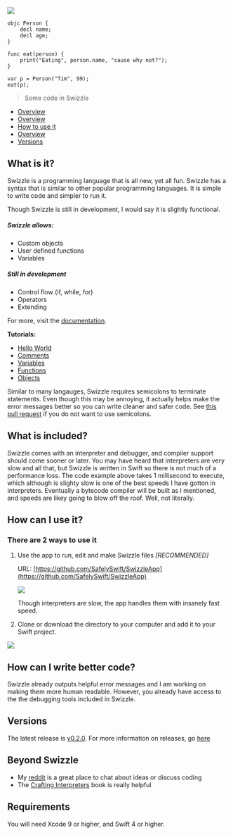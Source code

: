 ![](https://github.com/SafelySwift/Swizzle/blob/master/Images/Swizzle%20Logo%20Wide.png)

```
objc Person {
    decl name;
    decl age;
}

func eat(person) {
    print("Eating", person.name, "cause why not?");
}

var p = Person("Tim", 99);
eat(p);
```
> Some code in Swizzle

- [Overview](https://github.com/SafelySwift/Swizzle/blob/master/README.md#what-is-it?)
- [Overview](https://github.com/SafelySwift/Swizzle/blob/master/README.md#what-is-included)
- [How to use it](https://github.com/SafelySwift/Swizzle/blob/master/README.md#how-can-i-use-it?)
- [Overview](https://github.com/SafelySwift/Swizzle/blob/master/README.md#what-is-it?)
- [Versions](https://github.com/SafelySwift/Swizzle/blob/master/README.md#versions)

## What is it?

Swizzle is a programming language that is all new, yet all fun. Swizzle has a syntax that is similar to other popular programming languages. It is simple to write code and simpler to run it.

Though Swizzle is still in development, I would say it is slightly functional.

##### Swizzle allows:

- Custom objects
- User defined functions
- Variables

##### Still in development

- Control flow (if, while, for)
- Operators
- Extending

For more, visit the [documentation](https://github.com/SafelySwift/Swizzle/wiki).

**Tutorials:**
- [Hello World](https://github.com/SafelySwift/Swizzle/blob/gh-pages/Tutorials/Hello%20World%20(%231).md)
- [Comments](https://github.com/SafelySwift/Swizzle/blob/gh-pages/Tutorials/Comments%20(%232).md)
- [Variables](https://github.com/SafelySwift/Swizzle/blob/gh-pages/Tutorials/Variables%20(%233).md)
- [Functions](https://github.com/SafelySwift/Swizzle/blob/gh-pages/Tutorials/Functions%20(%234).md)
- [Objects](https://github.com/SafelySwift/Swizzle/blob/gh-pages/Tutorials/Objects%20(%235).md)

Similar to many langauges, Swizzle requires semicolons to terminate statements. Even though this may be annoying, it actually helps make the error messages better so you can write cleaner and safer code. See [this pull request](https://github.com/SafelySwift/Swizzle/pull/36) if you do not want to use semicolons.

## What is included?

Swizzle comes with an interpreter and debugger, and compiler support should come sooner or later. You may have heard that interpreters are very slow and all that, but Swizzle is written in Swift so there is not much of a performance loss. The code example above takes 1 millisecond to execute, which although is slighty slow is one of the best speeds I have gotton in interpreters. Eventually a bytecode compiler will be built as I mentioned, and speeds are likey going to blow off the roof. Well, not literally.

## How can I use it?

### There are 2 ways to use it

1. Use the app to run, edit and make Swizzle files _[RECOMMENDED]_

    URL: [https://github.com/SafelySwift/SwizzleApp](https://github.com/SafelySwift/SwizzleApp)

    ![](https://github.com/SafelySwift/Swizzle/blob/master/Images/Screen%20Shot%202018-12-26%20at%2011.37.45%20AM.png)
    
    Though interpreters are slow, the app handles them with insanely fast speed.

2. Clone or download the directory to your computer and add it to your Swift project.

  ![](https://github.com/SafelySwift/Swizzle/blob/master/Images/Screen%20Shot%202018-12-17%20at%209.20.42%20PM.png)

## How can I write better code?

Swizzle already outputs helpful error messages and I am working on making them more human readable. However, you already have access to the the debugging tools included in Swizzle.

## Versions

The latest release is [v0.2.0](https://github.com/SafelySwift/Swizzle/releases/tag/v0.2.0). For more information on releases, go [here](https://github.com/SafelySwift/Swizzle/releases)

## Beyond Swizzle

- My [reddit](https://www.reddit.com/user/SafelySwift) is a great place to chat about ideas or discuss coding
- The [Crafting Interpreters](http://craftinginterpreters.com) book is really helpful

## Requirements

You will need Xcode 9 or higher, and Swift 4 or higher.
